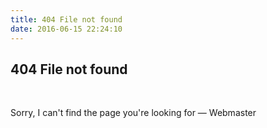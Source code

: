 ```yaml
---
title: 404 File not found
date: 2016-06-15 22:24:10
---
```


<div id="notfound" class="carousel500 carousel slide cover"><div class="carousel-inner"><div class="item active" style="background-image: url('/css/images/carousel-00.jpg'); background-position: center 20%;"></div></div></div><div class="container content-container"><div class=" featurette content-featurette"><h2 class="featurette-heading">404 <span class="muted pull-right">File not found</span></h2><br class="cb">

<p class="lead">Sorry, I can't find the page you're looking for<span class="pull-right"> — Webmaster</span></p>

</div></div>
